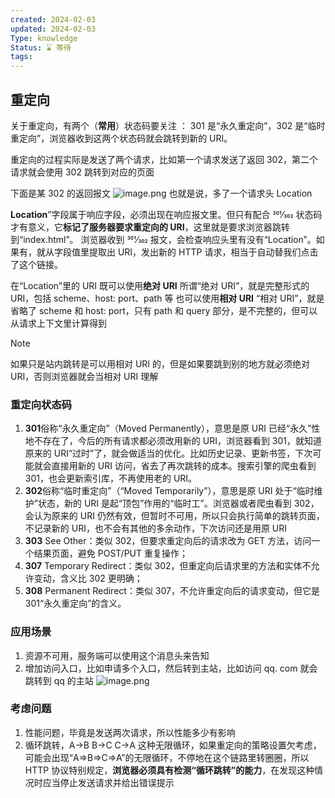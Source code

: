 ```yaml
---
created: 2024-02-03
updated: 2024-02-03
Type: knowledge
Status: ⌛️ 等待
tags:
---
```

## 重定向

关于重定向，有两个（**常用**）状态码要关注 ：
	301 是“永久重定向”，302 是“临时重定向”，浏览器收到这两个状态码就会跳转到新的 URI。

重定向的过程实际是发送了两个请求，比如第一个请求发送了返回 302，第二个请求就会使用 302 跳转到对应的页面

下面是某 302 的返回报文 ![image.png](https://obsidian-pic-1317906728.cos.ap-nanjing.myqcloud.com/obsidian/20240203233621.png)
也就是说，多了一个请求头 Location 

**Location**”字段属于响应字段，必须出现在响应报文里。但只有配合 301⁄302 状态码才有意义，它**标记了服务器要求重定向的 URI**，这里就是要求浏览器跳转到“index.html”。
浏览器收到 301⁄302 报文，会检查响应头里有没有“Location”。如果有，就从字段值里提取出 URI，发出新的 HTTP 请求，相当于自动替我们点击了这个链接。

在“Location”里的 URI 既可以使用**绝对 URI**
	所谓“绝对 URI”，就是完整形式的 URI，包括 scheme、host: port、path 等
也可以使用**相对 URI**
	“相对 URI”，就是省略了 scheme 和 host: port，只有 path 和 query 部分，是不完整的，但可以从请求上下文里计算得到
>[!note]
>如果只是站内跳转是可以用相对 URI 的，但是如果要跳到别的地方就必须绝对 URI，否则浏览器就会当相对 URI 理解

### 重定向状态码
1. **301**俗称“永久重定向”（Moved Permanently），意思是原 URI 已经“永久”性地不存在了，今后的所有请求都必须改用新的 URI，浏览器看到 301，就知道原来的 URI“过时”了，就会做适当的优化。比如历史记录、更新书签，下次可能就会直接用新的 URI 访问，省去了再次跳转的成本。搜索引擎的爬虫看到 301，也会更新索引库，不再使用老的 URI。
2. **302**俗称“临时重定向”（“Moved Temporarily”），意思是原 URI 处于“临时维护”状态，新的 URI 是起“顶包”作用的“临时工”。浏览器或者爬虫看到 302，会认为原来的 URI 仍然有效，但暂时不可用，所以只会执行简单的跳转页面，不记录新的 URI，也不会有其他的多余动作，下次访问还是用原 URI
3.  **303** See Other：类似 302，但要求重定向后的请求改为 GET 方法，访问一个结果页面，避免 POST/PUT 重复操作；
4. **307** Temporary Redirect：类似 302，但重定向后请求里的方法和实体不允许变动，含义比 302 更明确；
5. **308** Permanent Redirect：类似 307，不允许重定向后的请求变动，但它是 301“永久重定向”的含义。

### 应用场景
1. 资源不可用，服务端可以使用这个消息头来告知
2. 增加访问入口，比如申请多个入口，然后转到主站，比如访问 qq. com 就会跳转到 qq 的主站 ![image.png](https://obsidian-pic-1317906728.cos.ap-nanjing.myqcloud.com/obsidian/20240203234710.png)

### 考虑问题
1. 性能问题，毕竟是发送两次请求，所以性能多少有影响
2. 循环跳转，A->B  B->C C->A 这种无限循环，如果重定向的策略设置欠考虑，可能会出现“A=>B=>C=>A”的无限循环，不停地在这个链路里转圈圈，所以 HTTP 协议特别规定，**浏览器必须具有检测“循环跳转”的能力**，在发现这种情况时应当停止发送请求并给出错误提示